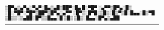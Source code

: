 ▒█▀▄▒▄▀▄░▀▄▀░█▄▒▄█▒██▀░█▄ █░▀█▀  ░▄▀▀▒█▀▄░█▒ ░█░▀█▀░▀█▀▒██▀▒█▀▄░▄▀▀
░█▀▒░█▀█░▒█▒░█▒▀▒█░█▄▄░█▒▀█ ▒█▒▒░▒▄██░█▀▒▒█▄▄░█ ▒█▒ ▒█▒░█▄▄░█▀▄▒▄██

---
